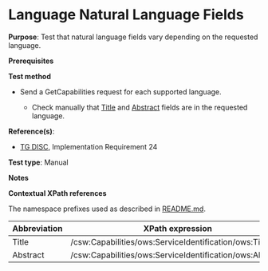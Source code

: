 # Language Natural Language Fields

**Purpose**: Test that natural language fields vary depending on the requested language.

**Prerequisites**

**Test method**

* Send a GetCapabilities request for each supported language.

    * Check manually that [Title](#title) and [Abstract](#abstract) fields are in the requested language.

**Reference(s)**:
* [TG DISC](http://inspire.ec.europa.eu/id/ats/discovery-service/3.1/csw-iso-ap/README#ref_TG_DISC), Implementation Requirement 24

**Test type**: Manual

**Notes**


**Contextual XPath references**

The namespace prefixes used as described in [README.md](http://inspire.ec.europa.eu/id/ats/discovery-service/3.1/csw-iso-ap/README#namespaces).

Abbreviation                                               |  XPath expression
---------------------------------------------------------- | -------------------------------------------------------------------------
Title <a name="title"></a> | /csw:Capabilities/ows:ServiceIdentification/ows:Title
Abstract <a name="abstract"></a> | /csw:Capabilities/ows:ServiceIdentification/ows:Abstract
